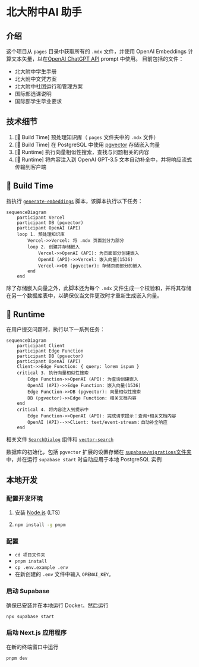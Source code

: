# 北大附中AI 助手

## 介绍
这个项目从 `pages` 目录中获取所有的 `.mdx` 文件，并使用 OpenAI Embeddings 计算文本矢量，以在[OpenAI ChatGPT API](https://platform.openai.com/docs/guides/completion) prompt 中使用。 
目前包括的文件：
 - 北大附中学生手册
 - 北大附中文凭方案
 - 北大附中社团运行和管理方案
 - 国际部选课说明
 - 国际部学生毕业要求

## 技术细节

1. [👷 Build Time] 预处理知识库（ `pages` 文件夹中的 `.mdx` 文件）
2. [👷 Build Time] 在 PostgreSQL 中使用 [pgvector](https://supabase.com/docs/guides/database/extensions/pgvector) 存储嵌入向量
3. [🏃 Runtime] 执行向量相似性搜索，查找与问题相关的内容
4. [🏃 Runtime] 将内容注入到 OpenAI GPT-3.5 文本自动补全中，并将响应流式传输到客户端

## 👷 Build Time

挡执行 [`generate-embeddings`](./lib/generate-embeddings.ts) 脚本，该脚本执行以下任务：

```mermaid
sequenceDiagram
    participant Vercel
    participant DB (pgvector)
    participant OpenAI (API)
    loop 1. 预处理知识库
        Vercel->>Vercel: 将 .mdx 页面划分为部分
        loop 2. 创建并存储嵌入
            Vercel->>OpenAI (API): 为页面部分创建嵌入
            OpenAI (API)->>Vercel: 嵌入向量(1536)
            Vercel->>DB (pgvector): 存储页面部分的嵌入
        end
    end
```

除了存储嵌入向量之外，此脚本还为每个 `.mdx` 文件生成一个校验和，并将其存储在另一个数据库表中，以确保仅当文件更改时才重新生成嵌入向量。

## 🏃 Runtime

在用户提交问题时，执行以下一系列任务：

```mermaid
sequenceDiagram
    participant Client
    participant Edge Function
    participant DB (pgvector)
    participant OpenAI (API)
    Client->>Edge Function: { query: lorem ispum }
    critical 3. 执行向量相似性搜索
        Edge Function->>OpenAI (API): 为查询创建嵌入
        OpenAI (API)->>Edge Function: 嵌入向量(1536)
        Edge Function->>DB (pgvector): 向量相似性搜索
        DB (pgvector)->>Edge Function: 相关文档内容
    end
    critical 4. 将内容注入到提示中
        Edge Function->>OpenAI (API): 完成请求提示：查询+相关文档内容
        OpenAI (API)-->>Client: text/event-stream：自动补全响应
    end
```

相关文件 [`SearchDialog`](./components/SearchDialog.tsx) 组件和 [`vector-search`](./pages/api/vector-search.ts)

数据库的初始化，包括 `pgvector` 扩展的设置存储在 [`supabase/migrations`文件夹](./supabase/migrations/) 中，并在运行 `supabase start` 时自动应用于本地 PostgreSQL 实例

## 本地开发

### 配置开发环境
1. 安装 [Node.js](https://nodejs.org/en/download/) (LTS)
2. ```bash
   npm install -g pnpm
   ```
### 配置
- `cd 项目文件夹`
- `pnpm install`
- `cp .env.example .env`
- 在新创建的 `.env` 文件中输入 `OPENAI_KEY`。

### 启动 Supabase

确保已安装并在本地运行 Docker。然后运行

```bash
npx supabase start
```

### 启动 Next.js 应用程序

在新的终端窗口中运行

```bash
pnpm dev
```
